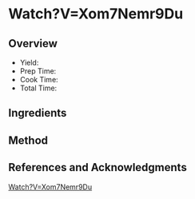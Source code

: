 # Watch?V=Xom7Nemr9Du

## Overview

- Yield:
- Prep Time:
- Cook Time:
- Total Time:

## Ingredients


## Method



## References and Acknowledgments

[Watch?V=Xom7Nemr9Du](https://www.youtube.com/watch?v=xom7neMR9DU)
